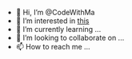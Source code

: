 - 👋 Hi, I’m @CodeWithMa
- 👀 I’m interested in [this](https://github.com/CodeWithMa?tab=stars)
- 🌱 I’m currently learning ...
- 💞️ I’m looking to collaborate on ...
- 📫 How to reach me ...
